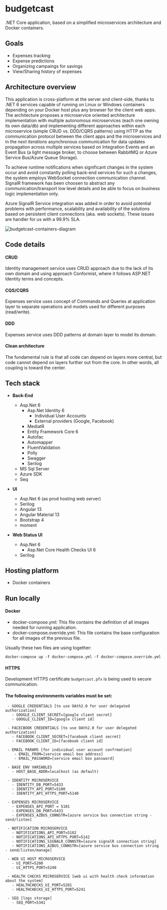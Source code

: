 
# budgetcast 
.NET Core application, based on a simplified microservices architecture and Docker containers.

## Goals
 - Expenses tracking
 - Expense predictions
 - Organizing campaings for savings
 - View/Sharing history of expenses

## Architecture overview

This application is cross-platform at the server and client-side, thanks to .NET 6 services capable of running on Linux or Windows containers depending on your Docker host plus any browser for the client web apps. The architecture proposes a microservice oriented architecture implementation with multiple autonomous microservices (each one owning its own data/db) and implementing different approaches within each microservice (simple CRUD vs. DDD/CQRS patterns) using HTTP as the communication protocol between the client apps and the microservices and in the _next iterations_ asynchronous communication for data updates propagation across multiple services based on Integration Events and an Event Bus (a light message broker, to choose between RabbitMQ or Azure Service Bus/Azure Queue Storage).

To achieve runtime notifications when significant changes in the system occur and avoid constantly polling back-end services for such a changes, the system employs WebSocket connection communication channel. SignalR framework has been choosen to abstract any communication/transport low level details and be able to focus on business logic implementation only. 

Azure SignalR Service integration was added in order to avoid potential problems with performance, scalability and availability of the solutions based on persistent client connections (aka. web sockets). These issues are handler for us with a 99.9% SLA.

![budgetcast-containers-diagram](https://github.com/bchornii/budgetcast/assets/16306082/44472e8b-b102-4a79-bb0c-76f052cb31a5)


## Code details 
 #### CRUD
 Identity management service uses CRUD approach due to the lack of its own domain and using approach Conformist, where it follows ASP.NET Identity terms and concepts.
 
 #### CQS/CQRS
 Expenses service uses concept of Commands and Queries at application layer to separate operations and models used for different purposes (read/write).
 
 #### DDD
 Expenses service uses DDD patterns at domain layer to model its domain.
 
 #### Clean architecture
 The fundamental rule is that all code can depend on layers more central, but code cannot depend on layers further out from the core. In other words, all coupling is toward the center.

## Tech stack
 - **Back-End**
    - Asp.Net 6
      - Asp.Net Identity 6
          - Individual User Accounts 
          - External providers (Google, Facebook)
      - MediatR
      - Entity Framework Core 6
      - Autofac
      - Automapper
      - FluentValidation
      - Polly
      - Swagger
      - Serilog
    - MS Sql Server
    - Azure SDK
    - Seq
    
 - **UI**
    - Asp.Net 6 (as prod hosting web server)
    - Serilog
    - Angular 13
    - Angular Material 13
    - Bootstrap 4
    - moment
    
 - **Web Status UI**
    - Asp.Net 6
      - Asp.Net Core Health Checks UI 6
    - Serilog

## Hosting platform
 - Docker containers
 
## Run locally  
 
 #### Docker
 - docker-compose.yml: This file contains the definition of all images needed for running application.
 - docker-compose.override.yml: This file contains the base configuration for all images of the previous file. 
 
 Usually these two files are using together:
 ```
 docker-compose up -f docker-compose.yml -f docker-compose.override.yml
 ```
 
 #### HTTPS
 Development HTTPS certificate `budgetcast.pfx` is being used to secure communication.
  
 #### The following environments variables must be set:
 ```
  - GOOGLE CREDENTIALS [to use OAth2.0 for user delegated authorization]
    - GOOGLE_CLIENT_SECRET=[google client secret]
    - GOOGLE_CLIENT_ID=[google client id]

  - FACECBOOK CREDENTIALS [to use OAth2.0 for user delegated authorization]
    - FACEBOOK_CLIENT_SECRET=[facebook client secret]
    - FACEBOOK_CLIENT_ID=[facebook client id]

  - EMAIL PARAMS [for individual user account confrmation]
     - EMAIL_FROM=[service email box address]
     - EMAIL_PASSWORD=[service email box password]
     
  - BASE ENV VARIABLES
    - HOST_BASE_ADDR=localhost (as default)
    
  - IDENTITY MICROSERVICE
    - IDENTITY_DB_PORT=5433
    - IDENTITY_API_PORT=5100
    - IDENTITY_API_HTTPS_PORT=5140
    
  - EXPENSES MICROSERVICE
    - EXPENSES_API_PORT = 5101
    - EXPENSES_DB_PORT=5433
    - EXPENSES_AZBUS_CONNSTR=[azure service bus connection string - send/listen]
    
  - NOTIFICATION MICROSERVICE
    - NOTIFICATIONS_API_PORT=5102
    - NOTIFICATIONS_API_HTTPS_PORT=5142
    - NOTIFICATIONS_SIGNALR_CONNSTR=[azure signalR connection string]
    - NOTIFICATIONS_AZBUS_CONNSTR=[azure service bus connection string - send/listen/manage]
    
  - WEB UI HOST MICROSERVICE
    - UI_PORT=5200
    - UI_HTTPS_PORT=5240
    
  - HEALTH CHECKS MICROSERVICE [web ui with health check information about the system]
    - HEALTHCHECKS_UI_PORT=5201
    - HEALTHCHECKS_UI_HTTPS_PORT=5241
 
  - SEQ [logs storage]
    - SEQ_PORT=5341
```
